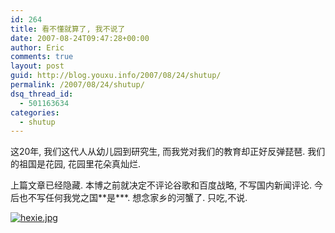 ```yaml
---
id: 264
title: 看不懂就算了, 我不说了
date: 2007-08-24T09:47:28+00:00
author: Eric
comments: true
layout: post
guid: http://blog.youxu.info/2007/08/24/shutup/
permalink: /2007/08/24/shutup/
dsq_thread_id:
  - 501163634
categories:
  - shutup
---
```

这20年, 我们这代人从幼儿园到研究生, 而我党对我们的教育却正好反弹琵琶. 我们的祖国是花园, 花园里花朵真灿烂.
  
上篇文章已经隐藏. 本博之前就决定不评论谷歌和百度战略, 不写国内新闻评论. 今后也不写任何我党之国\*\*是\*\**. 想念家乡的河蟹了. 只吃,不说.

[![hexie.jpg](http://blog.youxu.info/wp-content/uploads/2007/08/hexie.jpg)](http://blog.youxu.info/wp-content/uploads/2007/08/hexie.jpg "hexie.jpg")